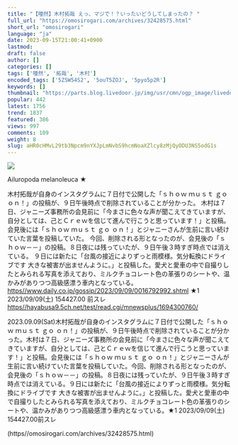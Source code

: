 ```yaml
---
title: "【唖然】木村拓哉 えっ、マジで！？いったいどうしてしまったの？ "
full_url: "https://omosirogari.com/archives/32428575.html"
short_url: "omosirogari"
language: "ja"
date: 2023-09-15T21:00:41+0900
lastmod: 
draft: false
author: []
categories: []
tags: ['唖然', '拓哉', '木村']
encoded_tags: ['5ZSW54S2', '5ouT5ZOJ', '5pyo5p2R']
keywords: []
thumbnail: "https://parts.blog.livedoor.jp/img/usr/cmn/ogp_image/livedoor.png"
popular: 442
latest: 1756
trend: 1837
featured: 386
views: 997
comments: 109
weight: 8
slug: aHR0cHMvL29tb3Npcm9nYXJpLmNvbS9hcmNoaXZlcy8zMjQyODU3NS5odG1s
---
```


![](https://parts.blog.livedoor.jp/img/usr/cmn/ogp_image/livedoor.png)

<div><p>Ailuropoda melanoleuca ★ </p> 木村拓哉が自身のインスタグラムに７日付で公開した「ｓｈｏｗ ｍｕｓｔ ｇｏ ｏｎ！」の投稿が、９日午後時点で削除されていることが分かった。 木村は７日、ジャニーズ事務所の会見前に「今まさに色々な声が聞こえてきていますが、自分としては、己とＣｒｅｗを信じて進んで行こうと思っています！」と投稿。会見後には「ｓｈｏｗ ｍｕｓｔ ｇｏ ｏｎ！」とジャニーさんが生前に言い続けていた言葉を投稿していた。 今回、削除される形となったのが、会見後の「ｓｈｏｗ－－」の投稿。８日夜には残っていたが、９日午後３時すぎ時点では消えている。 ９日には新たに「台風の接近によりずっと雨模様。気分転換にドライブです 大きな被害が出ませんように。」と投稿した。愛犬と愛車の中で自撮りしたとみられる写真を添えており、ミルクチョコレート色の革張りのシートや、温かみがありつつ高級感漂う車内となっている。 <a target='_blank' href='https//www.daily.co.jp/gossip/2023/09/09/0016792992.shtml'>https//www.daily.co.jp/gossip/2023/09/09/0016792992.shtml</a> ★1 2023/09/09(土) 154427.00 前スレ <a target='_blank' href='https//hayabusa9.5ch.net/test/read.cgi/mnewsplus/1694300760/'>https//hayabusa9.5ch.net/test/read.cgi/mnewsplus/1694300760/</a><p>2023.09.09(Sat)木村拓哉が自身のインスタグラムに７日付で公開した「ｓｈｏｗ ｍｕｓｔ ｇｏ ｏｎ！」の投稿が、９日午後時点で削除されていることが分かった。木村は７日、ジャニーズ事務所の会見前に「今まさに色々な声が聞こえてきていますが、自分としては、己とＣｒｅｗを信じて進んで行こうと思っています！」と投稿。会見後には「ｓｈｏｗ ｍｕｓｔ ｇｏ ｏｎ！」とジャニーさんが生前に言い続けていた言葉を投稿していた。今回、削除される形となったのが、会見後の「ｓｈｏｗ－－」の投稿。８日夜には残っていたが、９日午後３時すぎ時点では消えている。９日には新たに「台風の接近によりずっと雨模様。気分転換にドライブです 大きな被害が出ませんように。」と投稿した。愛犬と愛車の中で自撮りしたとみられる写真を添えており、ミルクチョコレート色の革張りのシートや、温かみがありつつ高級感漂う車内となっている。★1 2023/09/09(土) 154427.00前スレ</p></div>

(https//omosirogari.com/archives/32428575.html)

